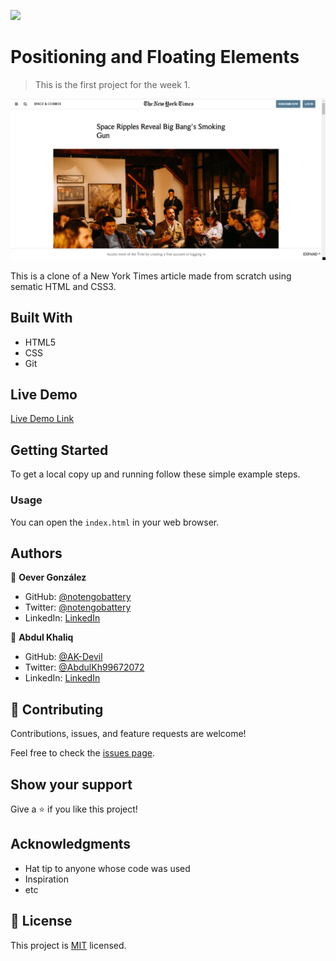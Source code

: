 ![](https://img.shields.io/badge/Microverse-blueviolet)

# Positioning and Floating Elements

> This is the first project for the week 1.

![screenshot](./assets/screenshot/p1.png)

This is a clone of a New York Times article made from scratch using sematic HTML and CSS3.

## Built With

- HTML5
- CSS
- Git

## Live Demo

[Live Demo Link](https://notengobattery.github.io/project-1)


## Getting Started

To get a local copy up and running follow these simple example steps.

### Usage
You can open the `index.html` in your web browser.


## Authors

👤 **Oever González**

- GitHub: [@notengobattery](https://github.com/notengobattery)
- Twitter: [@notengobattery](https://twitter.com/notengobattery)
- LinkedIn: [LinkedIn](https://linkedin.com/josé-oever-gonzález-hernández-7b822a1b6)

👤 **Abdul Khaliq**

- GitHub: [@AK-Devil](https://github.com/AK-Devil)
- Twitter: [@AbdulKh99672072](https://twitter.com/AbdulKh99672072)
- LinkedIn: [LinkedIn](https://linkedin.com/abdul-khaliq-89452b1a9)

## 🤝 Contributing

Contributions, issues, and feature requests are welcome!

Feel free to check the [issues page](issues/).

## Show your support

Give a ⭐️ if you like this project!

## Acknowledgments

- Hat tip to anyone whose code was used
- Inspiration
- etc

## 📝 License

This project is [MIT](lic.url) licensed.
